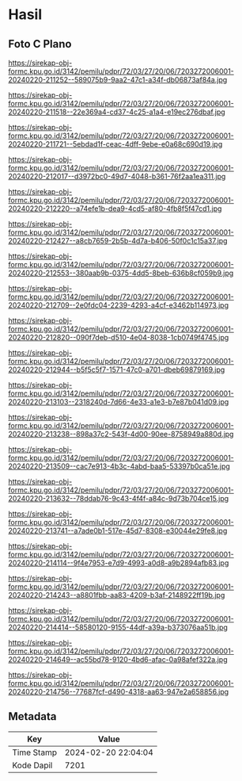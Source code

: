# Hasil

## Foto C Plano

https://sirekap-obj-formc.kpu.go.id/3142/pemilu/pdpr/72/03/27/20/06/7203272006001-20240220-211252--589075b9-9aa2-47c1-a34f-db06873af84a.jpg

https://sirekap-obj-formc.kpu.go.id/3142/pemilu/pdpr/72/03/27/20/06/7203272006001-20240220-211518--22e369a4-cd37-4c25-a1a4-e19ec276dbaf.jpg

https://sirekap-obj-formc.kpu.go.id/3142/pemilu/pdpr/72/03/27/20/06/7203272006001-20240220-211721--5ebdad1f-ceac-4dff-9ebe-e0a68c690d19.jpg

https://sirekap-obj-formc.kpu.go.id/3142/pemilu/pdpr/72/03/27/20/06/7203272006001-20240220-212017--d3972bc0-49d7-4048-b361-76f2aa1ea311.jpg

https://sirekap-obj-formc.kpu.go.id/3142/pemilu/pdpr/72/03/27/20/06/7203272006001-20240220-212220--a74efe1b-dea9-4cd5-af80-4fb8f5f47cd1.jpg

https://sirekap-obj-formc.kpu.go.id/3142/pemilu/pdpr/72/03/27/20/06/7203272006001-20240220-212427--a8cb7659-2b5b-4d7a-b406-50f0c1c15a37.jpg

https://sirekap-obj-formc.kpu.go.id/3142/pemilu/pdpr/72/03/27/20/06/7203272006001-20240220-212553--380aab9b-0375-4dd5-8beb-636b8cf059b9.jpg

https://sirekap-obj-formc.kpu.go.id/3142/pemilu/pdpr/72/03/27/20/06/7203272006001-20240220-212709--2e0fdc04-2239-4293-a4cf-e3462b114973.jpg

https://sirekap-obj-formc.kpu.go.id/3142/pemilu/pdpr/72/03/27/20/06/7203272006001-20240220-212820--090f7deb-d510-4e04-8038-1cb0749f4745.jpg

https://sirekap-obj-formc.kpu.go.id/3142/pemilu/pdpr/72/03/27/20/06/7203272006001-20240220-212944--b5f5c5f7-1571-47c0-a701-dbeb69879169.jpg

https://sirekap-obj-formc.kpu.go.id/3142/pemilu/pdpr/72/03/27/20/06/7203272006001-20240220-213103--2318240d-7d66-4e33-a1e3-b7e87b041d09.jpg

https://sirekap-obj-formc.kpu.go.id/3142/pemilu/pdpr/72/03/27/20/06/7203272006001-20240220-213238--898a37c2-543f-4d00-90ee-8758949a880d.jpg

https://sirekap-obj-formc.kpu.go.id/3142/pemilu/pdpr/72/03/27/20/06/7203272006001-20240220-213509--cac7e913-4b3c-4abd-baa5-53397b0ca51e.jpg

https://sirekap-obj-formc.kpu.go.id/3142/pemilu/pdpr/72/03/27/20/06/7203272006001-20240220-213632--78ddab76-9c43-4f4f-a84c-9d73b704ce15.jpg

https://sirekap-obj-formc.kpu.go.id/3142/pemilu/pdpr/72/03/27/20/06/7203272006001-20240220-213741--a7ade0b1-517e-45d7-8308-e30044e29fe8.jpg

https://sirekap-obj-formc.kpu.go.id/3142/pemilu/pdpr/72/03/27/20/06/7203272006001-20240220-214114--9f4e7953-e7d9-4993-a0d8-a9b2894afb83.jpg

https://sirekap-obj-formc.kpu.go.id/3142/pemilu/pdpr/72/03/27/20/06/7203272006001-20240220-214243--a8801fbb-aa83-4209-b3af-2148922ff19b.jpg

https://sirekap-obj-formc.kpu.go.id/3142/pemilu/pdpr/72/03/27/20/06/7203272006001-20240220-214414--58580120-9155-44df-a39a-b373076aa51b.jpg

https://sirekap-obj-formc.kpu.go.id/3142/pemilu/pdpr/72/03/27/20/06/7203272006001-20240220-214649--ac55bd78-9120-4bd6-afac-0a98afef322a.jpg

https://sirekap-obj-formc.kpu.go.id/3142/pemilu/pdpr/72/03/27/20/06/7203272006001-20240220-214756--77687fcf-d490-4318-aa63-947e2a658856.jpg


## Metadata

| Key        | Value               |
| ---------- | ------------------- |
| Time Stamp | 2024-02-20 22:04:04 |
| Kode Dapil | 7201                |



